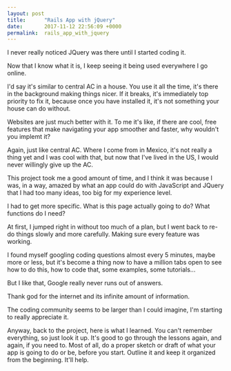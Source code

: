 ```yaml
---
layout: post
title:      "Rails App with jQuery"
date:       2017-11-12 22:56:09 +0000
permalink:  rails_app_with_jquery
---
```



I never really noticed JQuery was there until I started coding it. 

Now that I know what it is, I keep seeing it being used everywhere I go online.

I'd say it's similar to central AC in a house. You use it all the time, it's there in the background making things nicer. 
If it breaks, it's immediately top priority to fix it, because once you have installed it, it's not something your house can do without. 

Websites are just much better with it. To me it's like, if there are cool, free features that make navigating your app smoother and faster, why wouldn't you implemt it? 

Again, just like central AC. Where I come from in Mexico, it's not really a thing yet and I was cool with that, but now that I've lived in the US, I would never willingly give up the AC. 

This project took me a good amount of time, and I think it was because I was, in a way, amazed by what an app could do with JavaScript and JQuery that I had too many ideas, too big for my experience level.

I had to get more specific. What is this page actually going to do? What functions do I need?

At first, I jumped right in without too much of a plan, but I went back to re-do things slowly and more carefully. 
Making sure every feature was working. 

I found myself googling coding questions almost every 5 minutes, maybe more or less, but it's become a thing now to have a million tabs open to see how to do this, how to code that, some examples, some tutorials... 

But I like that, Google really never runs out of answers. 

Thank god for the internet and its infinite amount of information. 

The coding community seems to be larger than I could imagine, I'm starting to really appreciate it. 

Anyway, back to the project, here is what I learned. 
You can't remember everything, so just look it up.
It's good to go through the lessons again, and again, if you need to. 
Most of all, do a proper sketch or draft of what your app is going to do or be, before you start. Outline it and keep it organized from the beginning. It'll help. 


